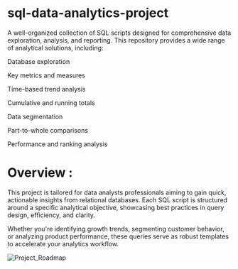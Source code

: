 # sql-data-analytics-project
A well-organized collection of SQL scripts designed for comprehensive data exploration, analysis, and reporting. This repository provides a wide range of analytical solutions, including:

Database exploration

Key metrics and measures

Time-based trend analysis

Cumulative and running totals

Data segmentation

Part-to-whole comparisons

Performance and ranking analysis


# Overview :

This project is tailored for data analysts professionals aiming to gain quick, actionable insights from relational databases. Each SQL script is structured around a specific analytical objective, showcasing best practices in query design, efficiency, and clarity.

Whether you're identifying growth trends, segmenting customer behavior, or analyzing product performance, these queries serve as robust templates to accelerate your analytics workflow.


![Project_Roadmap](docs/ProjectRoadmap.png)
